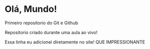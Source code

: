 # Olá, Mundo!
 Primeiro repositorio do Git e Github
 
Repositorio criado durante uma aula ao vivo!

Essa linha eu adicionei diretamente no site! QUE IMPRESSIONANTE
